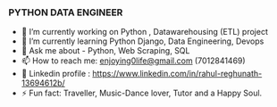 ### PYTHON DATA ENGINEER 

- 🔭 I’m currently working on Python , Datawarehousing (ETL) project
- 🌱 I’m currently learning Python Django, Data Engineering, Devops
- 💬 Ask me about - Python, Web Scraping, SQL
- 📫 How to reach me: enjoying0life@gmail.com (7012841469)
- 💬 Linkedin profile :  https://www.linkedin.com/in/rahul-reghunath-13694612b/
- ⚡ Fun fact: Traveller, Music-Dance lover, Tutor and a Happy Soul.

